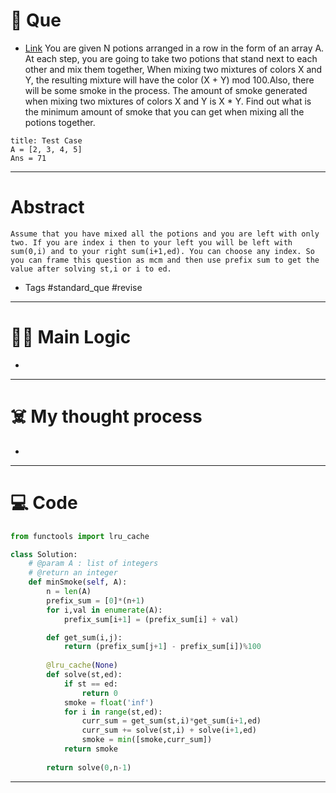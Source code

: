 # 🧩 Que
- [Link](https://www.interviewbit.com/problems/potions/)
You are given N potions arranged in a row in the form of an array A. At each step, you are going to take two potions that stand next to each other and mix them together, When mixing two mixtures of colors X and Y, the resulting mixture will have the color (X + Y) mod 100.Also, there will be some smoke in the process. The amount of smoke generated when mixing two mixtures of colors X and Y is X * Y. Find out what is the minimum amount of smoke that you can get when mixing all the potions together.
```ad-question
title: Test Case
A = [2, 3, 4, 5]
Ans = 71
```

---
# Abstract
```ad-abstract
Assume that you have mixed all the potions and you are left with only two. If you are index i then to your left you will be left with sum(0,i) and to your right sum(i+1,ed). You can choose any index. So you can frame this question as mcm and then use prefix sum to get the value after solving st,i or i to ed.
```

- Tags #standard_que #revise 
--- 
# 🕵️‍♂️ Main Logic
- 

---
# ☠️ My thought process
- 
---

# 💻 Code
```python
from functools import lru_cache

class Solution:
    # @param A : list of integers
    # @return an integer
    def minSmoke(self, A):
        n = len(A)
        prefix_sum = [0]*(n+1)
        for i,val in enumerate(A):
            prefix_sum[i+1] = (prefix_sum[i] + val)

        def get_sum(i,j):
            return (prefix_sum[j+1] - prefix_sum[i])%100
        
        @lru_cache(None)
        def solve(st,ed):
            if st == ed:
                return 0
            smoke = float('inf')
            for i in range(st,ed):
                curr_sum = get_sum(st,i)*get_sum(i+1,ed)
                curr_sum += solve(st,i) + solve(i+1,ed)
                smoke = min([smoke,curr_sum])
            return smoke
        
        return solve(0,n-1)
```
---
